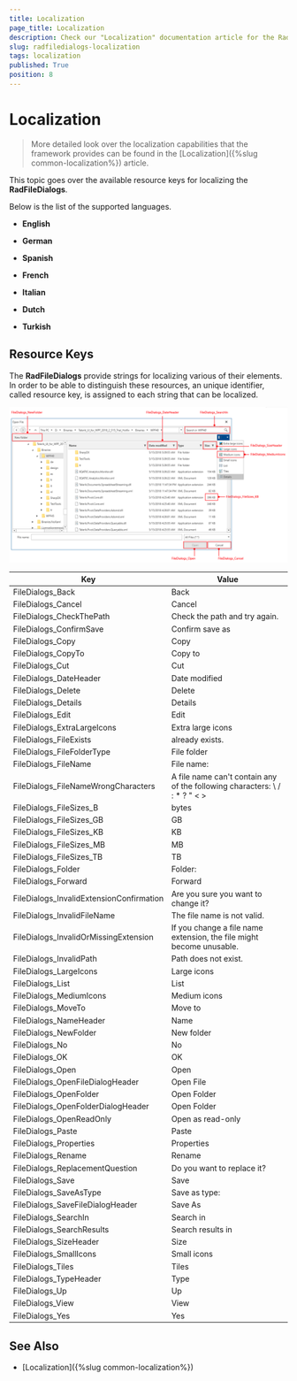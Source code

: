 ```yaml
---
title: Localization
page_title: Localization
description: Check our "Localization" documentation article for the RadFileDialogs WPF control.
slug: radfiledialogs-localization
tags: localization
published: True
position: 8
---
```


# Localization

> More detailed look over the localization capabilities that the framework provides can be found in the [Localization]({%slug common-localization%}) article.

This topic goes over the available resource keys for localizing the __RadFileDialogs__.

Below is the list of the supported languages.

* **English**

* **German**

* **Spanish**

* **French**

* **Italian**

* **Dutch**

* **Turkish**

## Resource Keys

The __RadFileDialogs__ provide strings for localizing various of their elements. In order to be able to distinguish these resources, an unique identifier, called resource key, is assigned to each string that can be localized.

![RadFileDialogs Localization](images/FileDialogs_Localization.png)

Key	|	Value
---	|	---	
FileDialogs_Back | Back
FileDialogs_Cancel | Cancel
FileDialogs_CheckThePath | Check the path and try again.
FileDialogs_ConfirmSave | Confirm save as
FileDialogs_Copy | Copy
FileDialogs_CopyTo | Copy to
FileDialogs_Cut | Cut
FileDialogs_DateHeader | Date modified
FileDialogs_Delete | Delete
FileDialogs_Details | Details
FileDialogs_Edit | Edit
FileDialogs_ExtraLargeIcons | Extra large icons
FileDialogs_FileExists | already exists.
FileDialogs_FileFolderType | File folder
FileDialogs_FileName | File name:
FileDialogs_FileNameWrongCharacters | A file name can't contain any of the following characters: \\ / : * ? \" < > |
FileDialogs_FileSizes_B | bytes
FileDialogs_FileSizes_GB | GB
FileDialogs_FileSizes_KB | KB
FileDialogs_FileSizes_MB | MB
FileDialogs_FileSizes_TB | TB
FileDialogs_Folder | Folder:
FileDialogs_Forward | Forward
FileDialogs_InvalidExtensionConfirmation | Are you sure you want to change it?
FileDialogs_InvalidFileName | The file name is not valid.
FileDialogs_InvalidOrMissingExtension | If you change a file name extension, the file might become unusable. 
FileDialogs_InvalidPath | Path does not exist.
FileDialogs_LargeIcons | Large icons
FileDialogs_List | List
FileDialogs_MediumIcons | Medium icons
FileDialogs_MoveTo | Move to
FileDialogs_NameHeader | Name
FileDialogs_NewFolder | New folder
FileDialogs_No | No
FileDialogs_OK | OK
FileDialogs_Open | Open
FileDialogs_OpenFileDialogHeader | Open File
FileDialogs_OpenFolder | Open Folder
FileDialogs_OpenFolderDialogHeader | Open Folder
FileDialogs_OpenReadOnly | Open as read-only
FileDialogs_Paste | Paste
FileDialogs_Properties | Properties
FileDialogs_Rename | Rename
FileDialogs_ReplacementQuestion | Do you want to replace it?
FileDialogs_Save | Save
FileDialogs_SaveAsType | Save as type:
FileDialogs_SaveFileDialogHeader | Save As
FileDialogs_SearchIn | Search in
FileDialogs_SearchResults | Search results in
FileDialogs_SizeHeader | Size
FileDialogs_SmallIcons | Small icons
FileDialogs_Tiles | Tiles
FileDialogs_TypeHeader | Type
FileDialogs_Up | Up
FileDialogs_View | View
FileDialogs_Yes | Yes

## See Also

* [Localization]({%slug common-localization%})
